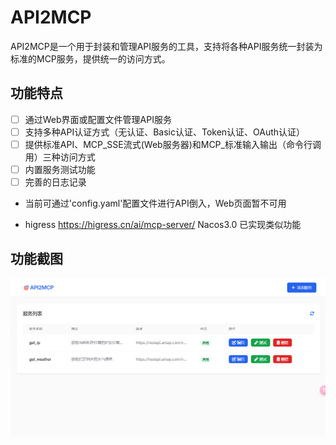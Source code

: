 # API2MCP
API2MCP是一个用于封装和管理API服务的工具，支持将各种API服务统一封装为标准的MCP服务，提供统一的访问方式。

## 功能特点

- [ ] 通过Web界面或配置文件管理API服务
- [ ] 支持多种API认证方式（无认证、Basic认证、Token认证、OAuth认证）
- [ ] 提供标准API、MCP_SSE流式(Web服务器)和MCP_标准输入输出（命令行调用）三种访问方式
- [ ] 内置服务测试功能
- [ ] 完善的日志记录
  
- 当前可通过'config.yaml'配置文件进行API倒入，Web页面暂不可用

- higress https://higress.cn/ai/mcp-server/  Nacos3.0 已实现类似功能

## 功能截图

![配置截图](assets/pic1.png)

